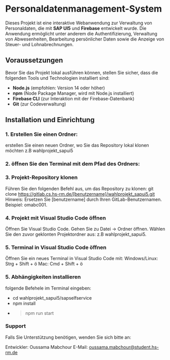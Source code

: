 # Personaldatenmanagement-System

Dieses Projekt ist eine interaktive Webanwendung zur Verwaltung von Personaldaten, die mit **SAP UI5** und **Firebase** entwickelt wurde. Die Anwendung ermöglicht unter anderem die Authentifizierung, Verwaltung von Abwesenheiten, Bearbeitung persönlicher Daten sowie die Anzeige von Steuer- und Lohnabrechnungen.

## Voraussetzungen

Bevor Sie das Projekt lokal ausführen können, stellen Sie sicher, dass die folgenden Tools und Technologien installiert sind:

- **Node.js** (empfohlen: Version 14 oder höher)
- **npm** (Node Package Manager, wird mit Node.js installiert)
- **Firebase CLI** (zur Interaktion mit der Firebase-Datenbank)
- **Git** (zur Codeverwaltung)

## Installation und Einrichtung

### 1. Erstellen Sie einen Ordner: 
erstellen Sie einen neuen Ordner, wo Sie das Repository lokal klonen möchten z.B wahlprojekt_sapui5

### 2. öffnen Sie den Terminal mit dem Pfad des Ordners: 

### 3. Projekt-Repository klonen
Führen Sie den folgenden Befehl aus, um das Repository zu klonen:
git clone https://gitlab.cs.hs-rm.de/[benutzername]/wahlprojekt_sapui5.git   
Hinweis: Ersetzen Sie [benutzername] durch Ihren GitLab-Benutzernamen. Beispiel: omabc001.
### 4. Projekt mit Visual Studio Code öffnen
Öffnen Sie Visual Studio Code.
Gehen Sie zu Datei → Ordner öffnen.
Wählen Sie den zuvor geklonten Projektordner aus: z.B wahlprojekt_sapui5.
### 5. Terminal in Visual Studio Code öffnen
Öffnen Sie ein neues Terminal in Visual Studio Code mit:
Windows/Linux: Strg + Shift + ö
Mac: Cmd + Shift + ö
### 5. Abhängigkeiten installieren
folgende Befehele im Terminal eingeben: 

-  cd wahlprojekt_sapui5/sapselfservice
- npm install
- >npm run start


### Support
Falls Sie Unterstützung benötigen, wenden Sie sich bitte an:

Entwickler: Oussama Mabchour
E-Mail: oussama.mabchour@student.hs-rm.de

